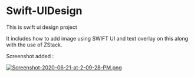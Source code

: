 # Swift-UIDesign
This is swift ui design project


It includes how to add image using SWIFT UI and text overlay on this along with the use of ZStack.

Screenshot added :

[![Screenshot-2020-06-21-at-2-09-28-PM.png](https://i.postimg.cc/J7QGGD5p/Screenshot-2020-06-21-at-2-09-28-PM.png)](https://postimg.cc/4nmJ03Mc)
